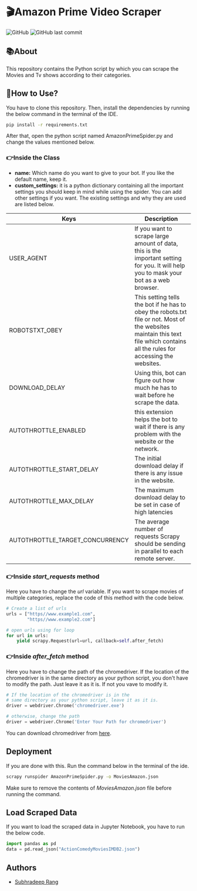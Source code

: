 # 🎬Amazon Prime Video Scraper
![GitHub](https://img.shields.io/github/license/srang992/Amazon-Prime-Video-Scraper) 
![GitHub last commit](https://img.shields.io/github/last-commit/srang992/Amazon-Prime-Video-Scraper)

## 📚About
This repository contains the Python script by which you can scrape the Movies and Tv shows according to their categories.

## 🤔How to Use?

You have to clone this repository. Then, install the dependencies by running the below command in the terminal of the IDE.
```bash
pip install -r requirements.txt
```
After that, open the python script named AmazonPrimeSpider.py and change the values mentioned below.
### 👉Inside the Class
- **name:** Which name do you want to give to your bot. If you like the default name, keep it.
- **custom_settings:** it is a python dictionary containing all the important settings you should keep in mind while using the spider. You can add other settings if you want. The existing settings and why they are used are listed below.

| **Keys** | **Description** |
|---|---|
| USER_AGENT | If you want to scrape large amount of data, this is the important setting for you. It will help you to mask your bot as a web browser. |
| ROBOTSTXT_OBEY | This setting tells the bot if he has to obey the robots.txt file or not. Most of the websites maintain this text file which contains all the rules for accessing the websites. |
| DOWNLOAD_DELAY | Using this, bot can figure out how much he has to wait before he scrape the data. |
| AUTOTHROTTLE_ENABLED | this extension helps the bot to wait if there is any problem with the website or the network. |
| AUTOTHROTTLE_START_DELAY | The initial download delay if there is any issue in the website. |
| AUTOTHROTTLE_MAX_DELAY | The maximum download delay to be set in case of high latencies |
| AUTOTHROTTLE_TARGET_CONCURRENCY | The average number of requests Scrapy should be sending in parallel to each remote server. |

### 👉Inside _start_requests_ method
Here you have to change the _url_ variable. If you want to scrape movies of multiple categories, replace the code of this method with the code below.
```python
# Create a list of urls
urls = ["https//www.example1.com", 
        "https//www.example2.com"] 

# open urls using for loop
for url in urls:
    yield scrapy.Request(url=url, callback=self.after_fetch)
```
### 👉Inside _after_fetch_ method
Here you have to change the path of the chromedriver. If the location of the chromedriver is in the same directory as your python script, you don't have to modify the path. Just leave it as it is. If not you vave to modify it.
```python
# If the location of the chromedriver is in the
# same directory as your python script, leave it as it is.
driver = webdriver.Chrome('chromedriver.exe')

# otherwise, change the path
driver = webdriver.Chrome('Enter Your Path for chromedriver')
```
You can download chromedriver from [here]("https://chromedriver.storage.googleapis.com/index.html?path=111.0.5563.64/").

## Deployment

If you are done with this. Run the command below in the terminal of the ide.

```bash
scrapy runspider AmazonPrimeSpider.py -o MoviesAmazon.json
```
Make sure to remove the contents of _MoviesAmazon.json_ file before running the command.

## Load Scraped Data
If you want to load the scraped data in Jupyter Notebook, you have to run the below code.
```python
import pandas as pd
data = pd.read_json("ActionComedyMoviesIMDB2.json")
```

## Authors

- [Subhradeep Rang](https://www.github.com/srang992)

